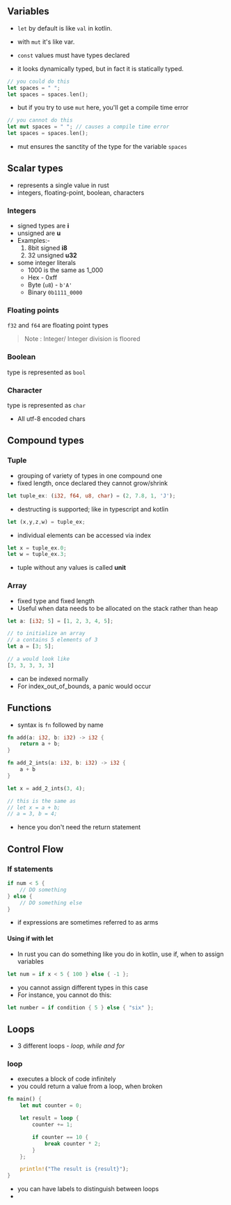 ## Variables
- `let` by default is like `val` in kotlin.
- with `mut` it's like var.
- `const` values must have types declared

- it looks dynamically typed, but in fact it is statically typed.
```rust
// you could do this
let spaces = " ";
let spaces = spaces.len();
```

- but if you try to use `mut` here, you'll get a compile time error
```rust
// you cannot do this
let mut spaces = " "; // causes a compile time error
let spaces = spaces.len();
```
- mut ensures the sanctity of the type for the variable `spaces`

## Scalar types
- represents a single value in rust
- integers, floating-point, boolean, characters
### Integers
- signed types are **i<bits>**
- unsigned are **u<bits>**
- Examples:-
     1. 8bit signed **i8**
     2. 32 unsigned **u32**
- some integer literals
  - 1000 is the same as 1_000
  - Hex - 0xff
  - Byte (`u8`) - `b'A'`
  - Binary `0b1111_0000`

### Floating points
`f32` and `f64` are floating point types

> Note : Integer/ Integer division is floored

### Boolean
type is represented as `bool`

### Character
type is represented as `char` 
- All utf-8 encoded chars

## Compound types
### Tuple
- grouping of variety of types in one compound one
- fixed length, once declared they cannot grow/shrink
```rust
let tuple_ex: (i32, f64, u8, char) = (2, 7.8, 1, 'J');
```
- destructing is supported; like in typescript and kotlin
```rust
let (x,y,z,w) = tuple_ex;
```
- individual elements can be accessed via index
```rust
let x = tuple_ex.0;
let w = tuple_ex.3;
```
- tuple without any values is called **unit**

### Array
- fixed type and fixed length
- Useful when data needs to be allocated on the stack rather than heap
```rust
let a: [i32; 5] = [1, 2, 3, 4, 5];

// to initialize an array
// a contains 5 elements of 3
let a = [3; 5];

// a would look like
[3, 3, 3, 3, 3]
```
- can be indexed normally
- For index_out_of_bounds, a panic would occur

## Functions
- syntax is `fn` followed by name
```rust
fn add(a: i32, b: i32) -> i32 {
    return a + b;
}

fn add_2_ints(a: i32, b: i32) -> i32 {
    a + b
}

let x = add_2_ints(3, 4);

// this is the same as
// let x = a + b;
// a = 3, b = 4;
```
- hence you don't need the return statement

## Control Flow
### If statements
```rust
if num < 5 {
    // DO something
} else {
    // DO something else
}
```
- if expressions are sometimes referred to as arms

#### Using if with let
- In rust you can do something like you do in kotlin, use if, when to assign variables
```rust
let num = if x < 5 { 100 } else { -1 };
```
- you cannot assign different types in this case
- For instance, you cannot do this:
```rust
let number = if condition { 5 } else { "six" };
```

## Loops
- 3 different loops - *loop, while and for*
### loop
- executes a block of code infinitely 
- you could return a value from a loop, when broken
```rust
fn main() {
    let mut counter = 0;

    let result = loop {
        counter += 1;

        if counter == 10 {
            break counter * 2;
        }
    };

    println!("The result is {result}");
}
```

- you can have labels to distinguish between loops
- 
